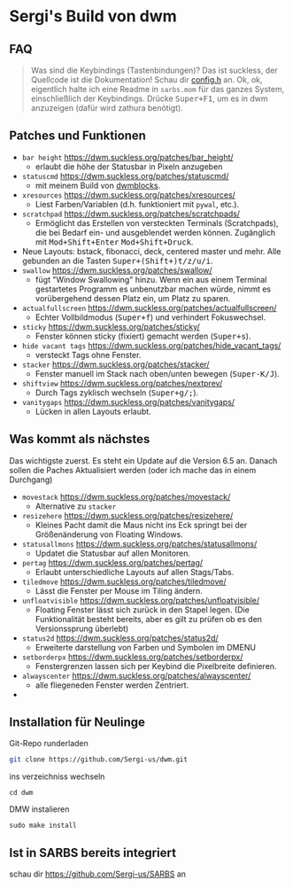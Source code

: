 # Sergi's Build von dwm
## FAQ

> Was sind die Keybindings (Tastenbindungen)?
Das ist suckless, der Quellcode ist die Dokumentation! Schau dir [config.h](config.h) an.
Ok, ok, eigentlich halte ich eine Readme in `sarbs.mom` für das ganzes System, einschließlich der Keybindings.
Drücke <kbd>Super+F1</kbd>, um es in dwm anzuzeigen (dafür wird zathura benötigt).

## Patches und Funktionen

- `bar height` https://dwm.suckless.org/patches/bar_height/
	- erlaubt die höhe der Statusbar in Pixeln anzugeben
- `statuscmd` https://dwm.suckless.org/patches/statuscmd/
	- mit meinem Build von [dwmblocks](https://github.com/Sergi-us/dwmblocks).
- `xresources` https://dwm.suckless.org/patches/xresources/
	- Liest Farben/Variablen (d.h. funktioniert mit `pywal`, etc.).
- `scratchpad` https://dwm.suckless.org/patches/scratchpads/
	- Ermöglicht das Erstellen von versteckten Terminals (Scratchpads), die bei Bedarf ein- und ausgeblendet werden können. Zugänglich mit <kbd>Mod+Shift+Enter</kbd> <kbd>Mod+Shift+Druck</kbd>.
- Neue Layouts: bstack, fibonacci, deck, centered master und mehr. Alle gebunden an die Tasten <kbd>Super+(Shift+)t/z/u/i</kbd>.
- `swallow` https://dwm.suckless.org/patches/swallow/
	- fügt "Window Swallowing" hinzu. Wenn ein aus einem Terminal gestartetes Programm es unbenutzbar machen würde, nimmt es vorübergehend dessen Platz ein, um Platz zu sparen.
- `actualfullscreen` https://dwm.suckless.org/patches/actualfullscreen/
	- Echter Vollbildmodus (<kbd>Super+f</kbd>) und verhindert Fokuswechsel.
- `sticky` https://dwm.suckless.org/patches/sticky/
	- Fenster können sticky (fixiert) gemacht werden (<kbd>Super+s</kbd>).
- `hide vacant tags` https://dwm.suckless.org/patches/hide_vacant_tags/
	- versteckt Tags ohne Fenster.
- `stacker` https://dwm.suckless.org/patches/stacker/
	- Fenster manuell im Stack nach oben/unten bewegen (<kbd>Super-K/J</kbd>).
- `shiftview` https://dwm.suckless.org/patches/nextprev/
	- Durch Tags zyklisch wechseln (<kbd>Super+g/;</kbd>).
- `vanitygaps` https://dwm.suckless.org/patches/vanitygaps/
	- Lücken in allen Layouts erlaubt.

## Was kommt als nächstes

Das wichtigste zuerst. Es steht ein Update auf die Version 6.5 an. Danach sollen die Paches Aktualisiert werden (oder ich mache das in einem Durchgang)

- `movestack` https://dwm.suckless.org/patches/movestack/
	- Alternative zu `stacker`
- `resizehere` https://dwm.suckless.org/patches/resizehere/
	- Kleines Pacht damit die Maus nicht ins Eck springt bei der Größenänderung von Floating Windows.
- `statusallmons` https://dwm.suckless.org/patches/statusallmons/
	- Updatet die Statusbar auf allen Monitoren.
- `pertag` https://dwm.suckless.org/patches/pertag/
	- Erlaubt unterschiedliche Layouts auf allen Stags/Tabs.
- `tiledmove` https://dwm.suckless.org/patches/tiledmove/
	- Lässt die Fenster per Mouse im Tiling ändern.
- `unfloatvisible` https://dwm.suckless.org/patches/unfloatvisible/
	- Floating Fenster lässt sich zurück in den Stapel legen. (Die Funktionalität besteht bereits, aber es gilt zu prüfen ob es den Versionssprung überlebt)
- `status2d` https://dwm.suckless.org/patches/status2d/
	- Erweiterte darstellung von Farben und Symbolen im DMENU
- `setborderpx` https://dwm.suckless.org/patches/setborderpx/
	- Fenstergrenzen lassen sich per Keybind die Pixelbreite definieren.
- `alwayscenter` https://dwm.suckless.org/patches/alwayscenter/
	- alle fliegeneden Fenster werden Zentriert.
-

## Installation für Neulinge

Git-Repo runderladen
```bash
git clone https://github.com/Sergi-us/dwm.git
```
ins verzeichniss wechseln
```
cd dwm
```
DMW instalieren
```
sudo make install
```

## Ist in SARBS bereits integriert
schau dir https://github.com/Sergi-us/SARBS an
